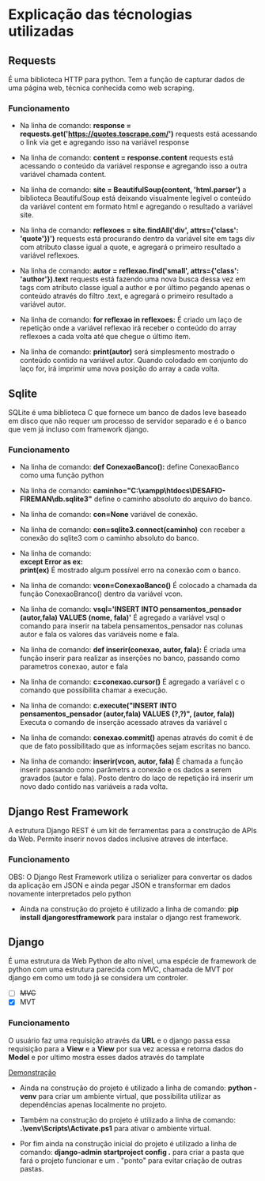 # Explicação das técnologias utilizadas

## Requests
É uma biblioteca HTTP para python. Tem a função de capturar dados de uma página web, técnica conhecida como web scraping.

### Funcionamento
- Na linha de comando: **response = requests.get('https://quotes.toscrape.com/')** requests está acessando o link via get e agregando isso na variável response  

- Na linha de comando: **content = response.content** requests está acessando o conteúdo da variável response e agregando isso a outra variável chamada content.

- Na linha de comando: **site = BeautifulSoup(content, 'html.parser')** a biblioteca BeautifulSoup está deixando visualmente legível o conteúdo da variável content em formato html e agregando o resultado a variável site.

- Na linha de comando: **reflexoes = site.findAll('div', attrs={'class': 'quote'})')** requests está procurando dentro da variável site em tags div com atributo classe igual a quote, e agregará o primeiro resultado a variável reflexoes.

- Na linha de comando: **autor = reflexao.find('small', attrs={'class': 'author'}).text** requests está fazendo uma nova busca dessa vez em tags com atributo classe igual a author e por último pegando apenas o conteúdo através do filtro .text, e agregará o primeiro resultado a variável autor.

- Na linha de comando: **for reflexao in reflexoes:** É criado um laço de repetição onde a variável reflexao irá receber o conteúdo do array reflexoes a cada volta até que chegue o último ítem.

- Na linha de comando: **print(autor)** será simplesmento mostrado o conteúdo contido na variável autor. Quando colodado em conjunto do laço for, irá imprimir uma nova posição do array a cada volta.

## Sqlite
SQLite é uma biblioteca C que fornece um banco de dados leve baseado em disco que não requer um processo de servidor separado e é o banco que vem já incluso com framework django.

### Funcionamento

- Na linha de comando: **def ConexaoBanco():** define ConexaoBanco como uma função python

- Na linha de comando: **caminho="C:\\xampp\\htdocs\\DESAFIO-FIREMAN\\db.sqlite3"** define o caminho absoluto do arquivo do banco.

- Na linha de comando: **con=None** variável de conexão.

- Na linha de comando: **con=sqlite3.connect(caminho)** con receber a conexão do sqlite3 com o caminho absoluto do banco.

- Na linha de comando:  
**except Error as ex:  
print(ex)** É mostrado algum possível erro na conexão com o banco.

- Na linha de comando: **vcon=ConexaoBanco()** É colocado a chamada da função ConexaoBranco() dentro da variável vcon.

- Na linha de comando: **vsql='INSERT INTO pensamentos_pensador (autor,fala) VALUES (nome, fala)'** É agregado a variável vsql o comando para inserir na tabela pensamentos_pensador nas colunas autor e fala os valores das variáveis nome e fala.

- Na linha de comando: **def inserir(conexao, autor, fala):** É criada uma função inserir para realizar as inserções no banco, passando como parametros conexao, autor e fala

- Na linha de comando: **c=conexao.cursor()** É agregado a variável c o comando que possibilita chamar a execução.

- Na linha de comando: **c.execute("INSERT INTO pensamentos_pensador (autor,fala) VALUES (?,?)", (autor, fala))** Executa o comando de inserção acessado atraves da variável c

- Na linha de comando: **conexao.commit()** apenas através do comit é de que de fato possibilitado que as informações sejam escritas no banco.

- Na linha de comando: **inserir(vcon, autor, fala)** É chamada a função inserir passando como parâmetrs a conexão e os dados a serem gravados (autor e fala). Posto dentro do laço de repetição irá inserir um novo dado contido nas variáveis a rada volta.

## Django Rest Framework
A estrutura Django REST é um kit de ferramentas para a construção de APIs da Web. Permite inserir novos dados inclusive atraves de interface. 

### Funcionamento
OBS: O Django Rest Framework utiliza o serializer para convertar os dados da aplicação em JSON e ainda pegar JSON e transformar em dados novamente interpretados pelo python

- Ainda na construção do projeto é utilizado a linha de comando: **pip install djangorestframework** para instalar o django rest framework.

## Django
É uma estrutura da Web Python de alto nível, uma espécie de framework de python com uma estrutura parecida com MVC, chamada de MVT por django em como um todo já se considera um controler.

- [ ] ~~MVC~~
- [x] MVT

### Funcionamento
O usuário faz uma requisição através da **URL** e o django passa essa requisição para a **View** e a **View** por sua vez acessa e retorna dados do **Model** e por ultimo mostra esses dados através do tamplate  

[Demonstração](img/django.PNG)

- Ainda na construção do projeto é utilizado a linha de comando: **python - venv** para criar um ambiente virtual, que possibilita utilizar as dependências apenas localmente no projeto.

- Também na construção do projeto é utilizado a linha de comando: **.\venv\Scripts\Activate.ps1** para ativar o ambiente virtual.

- Por fim ainda na construção inicial do projeto é utilizado a linha de comando: **django-admin startproject config .** para criar a pasta que fará o projeto funcionar e um . "ponto" para evitar criação de outras pastas.



